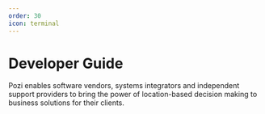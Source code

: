 ```yaml
---
order: 30
icon: terminal
---
```


# Developer Guide

Pozi enables software vendors, systems integrators and independent support providers to bring the power of location-based decision making to business solutions for their clients.
